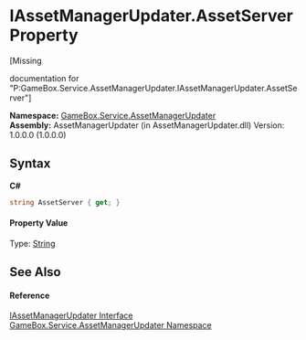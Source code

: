 # IAssetManagerUpdater.AssetServer Property 
 

\[Missing <summary> documentation for "P:GameBox.Service.AssetManagerUpdater.IAssetManagerUpdater.AssetServer"\]

**Namespace:**&nbsp;<a href="c94e7bc2-6de4-f8b4-7ea9-f8adbc820f44">GameBox.Service.AssetManagerUpdater</a><br />**Assembly:**&nbsp;AssetManagerUpdater (in AssetManagerUpdater.dll) Version: 1.0.0.0 (1.0.0.0)

## Syntax

**C#**<br />
``` C#
string AssetServer { get; }
```


#### Property Value
Type: <a href="http://msdn2.microsoft.com/zh-cn/library/s1wwdcbf" target="_blank">String</a>

## See Also


#### Reference
<a href="eff029de-fc89-6c88-5d39-7e334f455eae">IAssetManagerUpdater Interface</a><br /><a href="c94e7bc2-6de4-f8b4-7ea9-f8adbc820f44">GameBox.Service.AssetManagerUpdater Namespace</a><br />